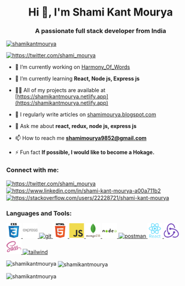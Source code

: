 <h1 align="center">Hi 👋, I'm Shami Kant Mourya</h1>
<h3 align="center">A passionate full stack developer from India</h3>

<p align="left"> <a href="https://github.com/ryo-ma/github-profile-trophy"><img src="https://github-profile-trophy.vercel.app/?username=shamikantmourya" alt="shamikantmourya" /></a> </p>

<p align="left"> <a href="https://twitter.com/https://twitter.com/shami_mourya" target="blank"><img src="https://img.shields.io/twitter/follow/https://twitter.com/shami_mourya?logo=twitter&style=for-the-badge" alt="https://twitter.com/shami_mourya" /></a> </p>

- 🔭 I’m currently working on [Harmony_Of_Words](https://github.com/ShamiKantMourya/Harmony_Of_Word)

- 🌱 I’m currently learning **React, Node js, Express js**

- 👨‍💻 All of my projects are available at [https://shamikantmourya.netlify.app](https://shamikantmourya.netlify.app)

- 📝 I regularly write articles on [shamimourya.blogspot.com](https://shamimourya.blogspot.com/)

- 💬 Ask me about **react, redux, node js, express js**

- 📫 How to reach me **shamimourya9852@gmail.com**

- ⚡ Fun fact **If possible, I would like to become a Hokage.**

<h3 align="left">Connect with me:</h3>
<p align="left">
<a href="https://twitter.com/https://twitter.com/shami_mourya" target="blank"><img align="center" src="https://raw.githubusercontent.com/rahuldkjain/github-profile-readme-generator/master/src/images/icons/Social/twitter.svg" alt="https://twitter.com/shami_mourya" height="30" width="40" /></a>
<a href="https://linkedin.com/in/https://www.linkedin.com/in/shami-kant-mourya-a00a711b2" target="blank"><img align="center" src="https://raw.githubusercontent.com/rahuldkjain/github-profile-readme-generator/master/src/images/icons/Social/linked-in-alt.svg" alt="https://www.linkedin.com/in/shami-kant-mourya-a00a711b2" height="30" width="40" /></a>
<a href="https://stackoverflow.com/users/https://stackoverflow.com/users/22228721/shami-kant-mourya" target="blank"><img align="center" src="https://raw.githubusercontent.com/rahuldkjain/github-profile-readme-generator/master/src/images/icons/Social/stack-overflow.svg" alt="https://stackoverflow.com/users/22228721/shami-kant-mourya" height="30" width="40" /></a>
</p>

<h3 align="left">Languages and Tools:</h3>
<p align="left"> <a href="https://www.w3schools.com/css/" target="_blank" rel="noreferrer"> <img src="https://raw.githubusercontent.com/devicons/devicon/master/icons/css3/css3-original-wordmark.svg" alt="css3" width="40" height="40"/> </a> <a href="https://expressjs.com" target="_blank" rel="noreferrer"> <img src="https://raw.githubusercontent.com/devicons/devicon/master/icons/express/express-original-wordmark.svg" alt="express" width="40" height="40"/> </a> <a href="https://git-scm.com/" target="_blank" rel="noreferrer"> <img src="https://www.vectorlogo.zone/logos/git-scm/git-scm-icon.svg" alt="git" width="40" height="40"/> </a> <a href="https://www.w3.org/html/" target="_blank" rel="noreferrer"> <img src="https://raw.githubusercontent.com/devicons/devicon/master/icons/html5/html5-original-wordmark.svg" alt="html5" width="40" height="40"/> </a> <a href="https://developer.mozilla.org/en-US/docs/Web/JavaScript" target="_blank" rel="noreferrer"> <img src="https://raw.githubusercontent.com/devicons/devicon/master/icons/javascript/javascript-original.svg" alt="javascript" width="40" height="40"/> </a> <a href="https://www.mongodb.com/" target="_blank" rel="noreferrer"> <img src="https://raw.githubusercontent.com/devicons/devicon/master/icons/mongodb/mongodb-original-wordmark.svg" alt="mongodb" width="40" height="40"/> </a> <a href="https://nodejs.org" target="_blank" rel="noreferrer"> <img src="https://raw.githubusercontent.com/devicons/devicon/master/icons/nodejs/nodejs-original-wordmark.svg" alt="nodejs" width="40" height="40"/> </a> <a href="https://postman.com" target="_blank" rel="noreferrer"> <img src="https://www.vectorlogo.zone/logos/getpostman/getpostman-icon.svg" alt="postman" width="40" height="40"/> </a> <a href="https://reactjs.org/" target="_blank" rel="noreferrer"> <img src="https://raw.githubusercontent.com/devicons/devicon/master/icons/react/react-original-wordmark.svg" alt="react" width="40" height="40"/> </a> <a href="https://redux.js.org" target="_blank" rel="noreferrer"> <img src="https://raw.githubusercontent.com/devicons/devicon/master/icons/redux/redux-original.svg" alt="redux" width="40" height="40"/> </a> <a href="https://sass-lang.com" target="_blank" rel="noreferrer"> <img src="https://raw.githubusercontent.com/devicons/devicon/master/icons/sass/sass-original.svg" alt="sass" width="40" height="40"/> </a> <a href="https://tailwindcss.com/" target="_blank" rel="noreferrer"> <img src="https://www.vectorlogo.zone/logos/tailwindcss/tailwindcss-icon.svg" alt="tailwind" width="40" height="40"/> </a> </p>

<p><img align="left" src="https://github-readme-stats.vercel.app/api/top-langs?username=shamikantmourya&show_icons=true&locale=en&layout=compact" alt="shamikantmourya" /></p>

<p>&nbsp;<img align="center" src="https://github-readme-stats.vercel.app/api?username=shamikantmourya&show_icons=true&locale=en" alt="shamikantmourya" /></p>

<p><img align="center" src="https://github-readme-streak-stats.herokuapp.com/?user=shamikantmourya&" alt="shamikantmourya" /></p>
